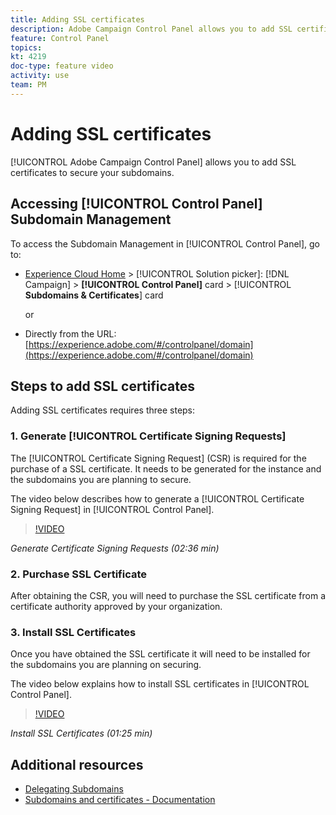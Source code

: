 ```yaml
---
title: Adding SSL certificates
description: Adobe Campaign Control Panel allows you to add SSL certificates to secure your subdomains.
feature: Control Panel
topics: 
kt: 4219
doc-type: feature video
activity: use
team: PM
---
```


# Adding SSL certificates

[!UICONTROL Adobe Campaign Control Panel] allows you to add SSL certificates to secure your subdomains.

## Accessing [!UICONTROL Control Panel] Subdomain Management

To access the Subdomain Management in [!UICONTROL Control Panel], go to:

* [Experience Cloud Home](https://experience.adobe.com/#/home) > [!UICONTROL Solution picker]: [!DNL Campaign] > **[!UICONTROL Control Panel]** card > [!UICONTROL **Subdomains & Certificates**] card
  
  or
* Directly from the URL: [https://experience.adobe.com/#/controlpanel/domain](https://experience.adobe.com/#/controlpanel/domain)

## Steps to add SSL certificates

Adding SSL certificates requires three steps:

### 1. Generate [!UICONTROL Certificate Signing Requests]

The [!UICONTROL Certificate Signing Request] (CSR) is required for the purchase of a SSL certificate. It needs to be generated for the instance and the subdomains you are planning to secure.

The video below describes how to generate a [!UICONTROL Certificate Signing Request] in [!UICONTROL Control Panel].

>[!VIDEO](https://video.tv.adobe.com/v/31317?quality=12)

*Generate Certificate Signing Requests (02:36 min)*

### 2. Purchase SSL Certificate

After obtaining the CSR, you will need to purchase the SSL certificate from a certificate authority approved by your organization.

### 3. Install SSL Certificates

Once you have obtained the SSL certificate it will need to be installed for the subdomains you are planning on securing.

The video below explains how to install SSL certificates in [!UICONTROL Control Panel].  

>[!VIDEO](https://video.tv.adobe.com/v/31166?quality=12)

*Install SSL Certificates (01:25 min)*

## Additional resources

* [Delegating Subdomains](/help/tutorials/administrating/control-panel/subdomain-delegation.md)
* [Subdomains and certificates - Documentation](https://docs.adobe.com/content/help/en/control-panel/using/subdomains-and-certificates/renewing-subdomain-certificate.html)
